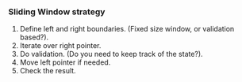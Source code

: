 ### Sliding Window strategy

1. Define left and right boundaries. (Fixed size window, or validation based?).
2. Iterate over right pointer.
3. Do validation. (Do you need to keep track of the state?).
4. Move left pointer if needed.
5. Check the result.
